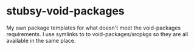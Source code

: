 # stubsy-void-packages

My own package templates for what doesn't meet the void-packages requirements.
I use symlinks to to void-packages/srcpkgs so they are all available in the same place.
